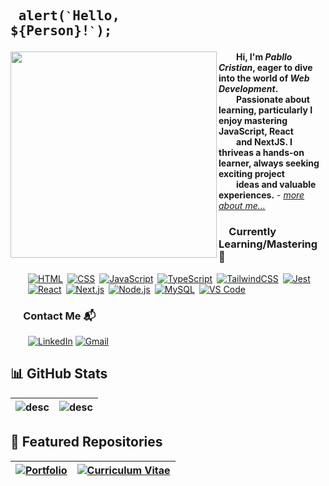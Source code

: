## <pre> alert(`` ` ``Hello, ${Person}!`` ` ``); </pre>
<img src="https://user-images.githubusercontent.com/74038190/212750996-938b257b-266c-45a7-9af7-655341c0f58b.gif" align="left" width="330px"> &emsp;&emsp;<b>Hi, I'm _Pabllo Cristian_, eager to dive into the world of _Web Development_.<br />&emsp;&emsp;Passionate about learning, particularly I enjoy mastering JavaScript, React<br />&emsp;&emsp;and NextJS. I thriveas a hands-on learner, always seeking exciting project<br />&emsp;&emsp;ideas and valuable experiences.</b> - <a href="https://ikpc.github.io/portfolio/"><i>more about me...</i></a>


### &emsp;Currently Learning/Mastering 🔧
&emsp;&emsp;<a href="https://skillicons.dev" title="HTML"><img src="https://skillicons.dev/icons?i=html" alt="HTML"/></a>&ensp;<a href="https://skillicons.dev" title="CSS"><img src="https://skillicons.dev/icons?i=css" alt="CSS"/></a>&ensp;<a href="https://skillicons.dev" title="JavaScript"><img src="https://skillicons.dev/icons?i=js" alt="JavaScript"/></a>&ensp;<a href="https://skillicons.dev" title="TypeScript"><img src="https://skillicons.dev/icons?i=ts" alt="TypeScript"/></a>&ensp;<a href="https://skillicons.dev" title="TailwindCSS"><img src="https://skillicons.dev/icons?i=tailwind" alt="TailwindCSS"/></a>&ensp;<a href="https://skillicons.dev" title="Jest"><img src="https://skillicons.dev/icons?i=jest" alt="Jest"/></a><br/>
&emsp;&emsp;<a href="https://skillicons.dev" title="React"><img src="https://skillicons.dev/icons?i=react" alt="React"/></a>&ensp;<a href="https://skillicons.dev" title="Next.js"><img src="https://skillicons.dev/icons?i=next" alt="Next.js"/></a>&ensp;<a href="https://skillicons.dev" title="Node.js"><img src="https://skillicons.dev/icons?i=nodejs" alt="Node.js"/></a>&ensp;<a href="https://skillicons.dev" title="MySQL"><img src="https://skillicons.dev/icons?i=mysql" alt="MySQL"/></a>&ensp;<a href="https://skillicons.dev" title="VS Code"><img src="https://skillicons.dev/icons?i=vscode" alt="VS Code"/></a><br/>

### &emsp; Contact Me 📬
  &emsp;&emsp;[![LinkedIn](https://skillicons.dev/icons?i=linkedin)](https://www.linkedin.com/in/pabllo-cristian-f-a926062b3)
  [![Gmail](https://skillicons.dev/icons?i=gmail)](mailto:pabllo.dev@gmail.com)<br/>

## 📊 GitHub Stats 
| <picture> <source media="(prefers-color-scheme: dark)"  align="center" srcset="https://github-readme-stats.vercel.app/api?username=IkPc&show_icons=true&theme=tokyonight"/><img alt="desc" src="https://github-readme-stats.vercel.app/api?username=IkPc&show_icons=true&theme=default"/></picture> | <picture><source media="(prefers-color-scheme: dark)"  align="center" srcset="https://github-readme-stats.vercel.app/api/top-langs?username=IkPc&layout=compact&theme=tokyonight"/><img alt="desc" src="https://github-readme-stats.vercel.app/api/top-langs?username=IkPc&layout=compact&theme=default"/> </picture> |
| ------------- | ------------- |

## 📂 Featured Repositories
| <a href="https://github.com/IkPc/portfolio"><picture> <source media="(prefers-color-scheme: dark)" srcset="https://github-readme-stats.vercel.app/api/pin/?username=IkPc&repo=portfolio&theme=tokyonight"/><img alt="Portfolio" src="https://github-readme-stats.vercel.app/api/pin/?username=IkPc&repo=portfolio&theme=default"/></picture></a> | <a href="https://github.com/IkPc/Curriculum-Vitae"><picture> <source media="(prefers-color-scheme: dark)" srcset="https://github-readme-stats.vercel.app/api/pin/?username=IkPc&repo=Curriculum-Vitae&theme=tokyonight"/><img alt="Curriculum Vitae" src="https://github-readme-stats.vercel.app/api/pin/?username=IkPc&repo=Curriculum-Vitae&theme=default"/></picture></a> |
| ------------- | ------------- |
